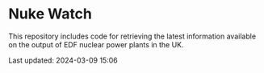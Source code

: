 # Nuke Watch

This repository includes code for retrieving the latest information available on the output of EDF nuclear power plants in the UK.

Last updated: 2024-03-09 15:06